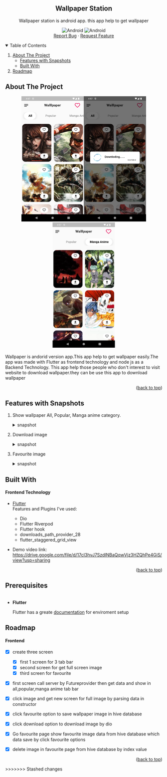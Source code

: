 



<div id="top"></div>
<!-- PROJECT LOGO -->
<br />
<div align="center">



## **Wallpaper Station**
  <p align="center">
    Wallpaper station is android  app. this app help to get wallpaper
    <br />
    <div>
  <img src="https://img.shields.io/badge/Android-3DDC84?style=for-the-badge&logo=android&logoColor=white" alt="Android" width="130" height="40" >
      <img src="https://img.shields.io/badge/iOS-000000?style=for-the-badge&logo=ios&logoColor=white" alt="Android" width="130" height="40" >
</div>
    <a href="https://github.com/RootHex200/Wallpaper_station/issues">Report Bug</a>
    ·
    <a href="https://github.com/RootHex200/Wallpaper_station/issues">Request Feature</a>
  </p>

</div>



<!-- TABLE OF CONTENTS -->
<details open >
  <summary style="cursor: pointer;">Table of Contents</summary>
  <ol>
    <li>
      <a href="#about-the-project">About The Project</a>
      <ul>
        <li><a href="#features-with-snapshots">Features with Snapshots</a></li>
        <li><a href="#built-with">Built With</a></li>
      </ul>
    <li><a href="#roadmap">Roadmap</a></li>
   
  </ol>
</details>



<!-- ABOUT THE PROJECT -->
## About The Project
<div align="center">
<img src="h1.png" width="200" height="400"><img src="h5.png" width="200" height="400"><img src="h3.png" width="200" height="400">
</div><br>
Wallpaper is andorid version app.This app help to get wallpaper easily.The app was made with Flutter as frontend technology and node js as a Backend Technology. This app help  those people who don't interest to visit website to download wallpaper.they can be use this app to download wallpaper
<p align="right">(<a href="#top">back to top</a>)</p>

## Features with Snapshots
1. Show wallpaper All, Popular, Manga anime category.
   <details ><summary>snapshot</summary>

   
    <img src="h1.png" width="200" height="400" /> <img src="h2.png" width="200" height="400" /> <img src="h3.png" width="200" height="400" />

   </details>
2. Download image
   <details ><summary>snapshot</summary>

    <img src="h5.png" width="200" height="400" /> 
   </details>
3. Favourite image 
   <details ><summary>snapshot</summary>

   <img src="h4.png" width="200" height="400" />

   </details>



## Built With 
#### Frontend Technology  
* [Flutter](https://flutter.dev/?gclsrc=ds&gclsrc=ds) <br>
Features and Plugins I've used: 
   - Dio
   - Flutter Riverpod
   - Flutter hook 
   - downloads_path_provider_28
   - flutter_staggered_grid_view
  
   
* Demo video link: https://drive.google.com/file/d/17cI3hvJ7SzdlNBaQqwVjz3HZQhPe4GiS/view?usp=sharing



<p align="right">(<a href="#top">back to top</a>)</p>


## Prerequisites

######
* **Flutter**

  Flutter has a greate [documentation](https://docs.flutter.dev/get-started/install) for enviroment setup 


## Roadmap
#### Frontend
- [x] create three screen
    - [x] first 1 screen for 3 tab bar
    - [x] second screen for get full screen image
    - [x] third screen for favourite
- [x] first screen  call server by Futureprovider then get data and show in all,popular,manga anime tab bar
- [x] click image and get new screen for full image by parsing data in constructor
- [x] click favourite option to save wallpaper image in hive database
- [x] click download option to download image by dio
- [x] Go favourite page show favourite image data from hive database which data save by click favourite options
- [x] delete image in favourite page  from hive database by index value


    


<p align="right">(<a href="#top">back to top</a>)</p>
>>>>>>> Stashed changes
